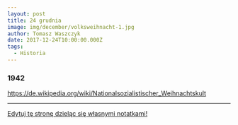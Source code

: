```yaml
---
layout: post
title: 24 grudnia
image: img/december/volksweihnacht-1.jpg
author: Tomasz Waszczyk
date: 2017-12-24T10:00:00.000Z
tags:
  - Historia
---
```


### 1942

https://de.wikipedia.org/wiki/Nationalsozialistischer_Weihnachtskult

---

<a href="https://github.com/TomaszWaszczyk/historia.waszczyk.com/edit/master/src/content/december-24.md" target="_blank">Edytuj tę stronę dzieląc się własnymi notatkami!</a>
